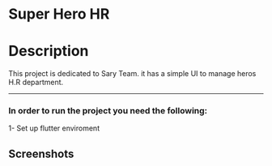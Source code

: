 # Super Hero HR

# Description
 This project is dedicated to Sary Team. it has a simple UI to manage heros H.R department. 
***
### In order to run the project you need the following: 
1- Set up flutter enviroment

## Screenshots




 
 
